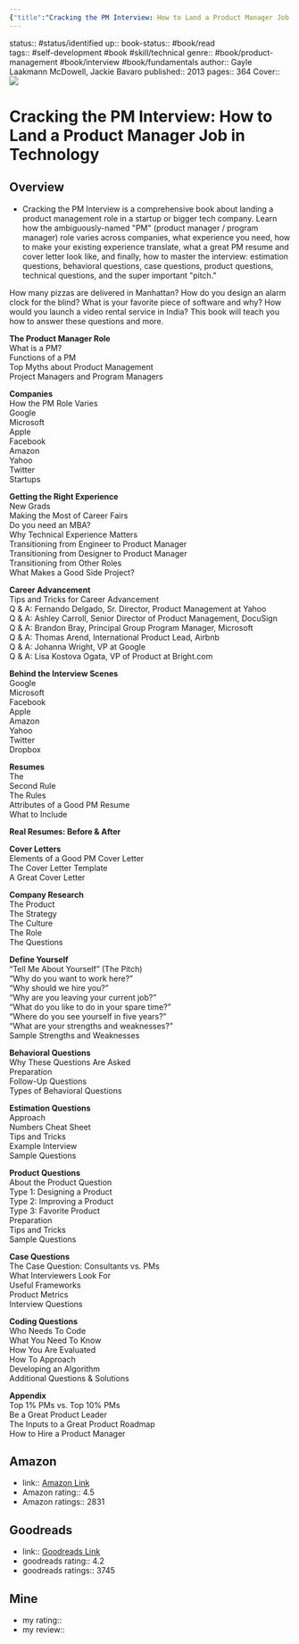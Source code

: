 ```yaml
---
{"title":"Cracking the PM Interview: How to Land a Product Manager Job in Technology","created":"2023-07-14T23:22:54","modified":"2023-09-20T21:00:48","dg-publish":true,"permalink":"/70-79-self-development/70-books/70-01-technical-skills/cracking-the-pm-interview/","dgPassFrontmatter":true,"updated":"2023-09-20T21:00:48"}
---
```



status:: #status/identified 
up:: 
book-status:: #book/read  
tags:: #self-development #book #skill/technical 
genre:: #book/product-management #book/interview #book/fundamentals 
author:: Gayle Laakmann McDowell, Jackie Bavaro
published:: 2013
pages:: 364
Cover:: ![](https://m.media-amazon.com/images/I/41QgO7VU5fL._SY445_SX342_.jpg)

# Cracking the PM Interview: How to Land a Product Manager Job in Technology

## Overview

- Cracking the PM Interview is a comprehensive book about landing a product management role in a startup or bigger tech company. Learn how the ambiguously-named "PM" (product manager / program manager) role varies across companies, what experience you need, how to make your existing experience translate, what a great PM resume and cover letter look like, and finally, how to master the interview: estimation questions, behavioral questions, case questions, product questions, technical questions, and the super important "pitch."

How many pizzas are delivered in Manhattan? How do you design an alarm clock for the blind? What is your favorite piece of software and why? How would you launch a video rental service in India? This book will teach you how to answer these questions and more.

**The Product Manager Role**  
What is a PM?  
Functions of a PM  
Top Myths about Product Management  
Project Managers and Program Managers  

**Companies**  
How the PM Role Varies  
Google  
Microsoft  
Apple  
Facebook  
Amazon  
Yahoo  
Twitter  
Startups

**Getting the Right Experience**  
New Grads  
Making the Most of Career Fairs  
Do you need an MBA?  
Why Technical Experience Matters  
Transitioning from Engineer to Product Manager  
Transitioning from Designer to Product Manager  
Transitioning from Other Roles  
What Makes a Good Side Project?

**Career Advancement**  
Tips and Tricks for Career Advancement  
Q & A: Fernando Delgado, Sr. Director, Product Management at Yahoo  
Q & A: Ashley Carroll, Senior Director of Product Management, DocuSign  
Q & A: Brandon Bray, Principal Group Program Manager, Microsoft  
Q & A: Thomas Arend, International Product Lead, Airbnb  
Q & A: Johanna Wright, VP at Google  
Q & A: Lisa Kostova Ogata, VP of Product at Bright.com

**Behind the Interview Scenes**  
Google  
Microsoft  
Facebook  
Apple  
Amazon  
Yahoo  
Twitter  
Dropbox

**Resumes**  
The  
Second Rule  
The Rules  
Attributes of a Good PM Resume  
What to Include

**Real Resumes: Before & After**

**Cover Letters**  
Elements of a Good PM Cover Letter  
The Cover Letter Template  
A Great Cover Letter

**Company Research**  
The Product  
The Strategy  
The Culture  
The Role  
The Questions

**Define Yourself**  
“Tell Me About Yourself” (The Pitch)  
“Why do you want to work here?”  
“Why should we hire you?”  
“Why are you leaving your current job?”  
“What do you like to do in your spare time?”  
“Where do you see yourself in five years?”  
“What are your strengths and weaknesses?”  
Sample Strengths and Weaknesses

**Behavioral Questions**  
Why These Questions Are Asked  
Preparation  
Follow-Up Questions  
Types of Behavioral Questions

**Estimation Questions**  
Approach  
Numbers Cheat Sheet  
Tips and Tricks  
Example Interview  
Sample Questions

**Product Questions**  
About the Product Question  
Type 1: Designing a Product  
Type 2: Improving a Product  
Type 3: Favorite Product  
Preparation  
Tips and Tricks  
Sample Questions

**Case Questions**  
The Case Question: Consultants vs. PMs  
What Interviewers Look For  
Useful Frameworks  
Product Metrics  
Interview Questions

**Coding Questions**  
Who Needs To Code  
What You Need To Know  
How You Are Evaluated  
How To Approach  
Developing an Algorithm  
Additional Questions & Solutions

**Appendix**  
Top 1% PMs vs. Top 10% PMs  
Be a Great Product Leader  
The Inputs to a Great Product Roadmap  
How to Hire a Product Manager

## Amazon

- link:: [Amazon Link](https://www.amazon.com/Cracking-PM-Interview-Product-Technology/dp/0984782818)
- Amazon rating:: 4.5
- Amazon ratings:: 2831

## Goodreads

- link:: [Goodreads Link](https://www.goodreads.com/book/show/19243347-cracking-the-pm-interview)
- goodreads rating:: 4.2
- goodreads ratings:: 3745

## Mine

- my rating::
- my review::